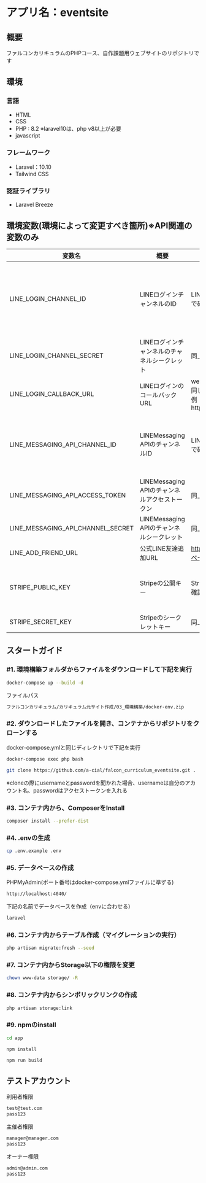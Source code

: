 # アプリ名：eventsite

## 概要
ファルコンカリキュラムのPHPコース、自作課題用ウェブサイトのリポジトリです

## 環境
### 言語
* HTML
* CSS
* PHP : 8.2 ※laravel10は、php v8以上が必要
* javascript
### フレームワーク
* Laravel：10.10
* Tailwind CSS
### 認証ライブラリ
* Laravel Breeze
## 環境変数(環境によって変更すべき箇所)※API関連の変数のみ
| 変数名                            | 概要                                          | 内容                                                                                      | 備考                                                              | 
| --------------------------------- | --------------------------------------------- | ----------------------------------------------------------------------------------------- | ----------------------------------------------------------------- | 
| LINE_LOGIN_CHANNEL_ID             | LINEログインチャンネルのID                    | LINED Developerコンソールで確認した値をコピぺ                                             | LINEのDeveloperコンソールで作成した、LINEログインチャンネルのもの | 
| LINE_LOGIN_CHANNEL_SECRET         | LINEログインチャンネルのチャネルシークレット  | 同上                                                                                      | 同上                                                              | 
| LINE_LOGIN_CALLBACK_URL           | LINEログインのコールバックURL                 | web.phpで設定したルートと同じものをコンソールで設定<br>例：http://localhost/line/callback | 同上                                                              | 
| LINE_MESSAGING_API_CHANNEL_ID     | LINEMessaging APIのチャンネルID               | LINED Developerコンソールで確認した値をコピぺ                                             | LINEのDeveloperコンソールで作成した、LINE Messaging APIのもの     | 
| LINE_MESSAGING_API_ACCESS_TOKEN   | LINEMessaging APIのチャンネルアクセストークン | 同上                                                                                      | 同上                                                              | 
| LINE_MESSAGING_API_CHANNEL_SECRET | LINEMessaging APIのチャンネルシークレット     | 同上                                                                                      | 同上                                                              | 
| LINE_ADD_FRIEND_URL              | 公式LINE友達追加URL                           | https://line.me/R/ti/p/{botのベーシックID}                                                | 同上                                                              | 
| STRIPE_PUBLIC_KEY                 | Stripeの公開キー                              | Stripeログインし、APIキーで確認した値                                                     | Stripeアカウントログインし、開発者のAPIキーのもの                 | 
| STRIPE_SECRET_KEY                 | Stripeのシークレットキー                      | 同上                                                                                      | 同上                                                              | 

## スタートガイド
### #1. 環境構築フォルダからファイルをダウンロードして下記を実行

```bash
docker-compose up --build -d
```
ファイルパス
```bash
ファルコンカリキュラム/カリキュラム元サイト作成/03_環境構築/docker-env.zip
```

### #2. ダウンロードしたファイルを開き、コンテナからリポジトリをクローンする

docker-compose.ymlと同じディレクトリで下記を実行
```bash
docker-compose exec php bash
```
```bash
git clone https://github.com/a-cial/falcon_curriculum_eventsite.git .
```
※cloneの際にusernameとpasswordを聞かれた場合、usernameは自分のアカウント名、passwordはアクセストークンを入れる

### #3. コンテナ内から、ComposerをInstall

```bash
composer install --prefer-dist
```

### #4. .envの生成

```bash
cp .env.example .env
```

### #5. データベースの作成
PHPMyAdmin(ポート番号はdocker-compose.ymlファイルに準ずる)
```bash
http://localhost:4040/
```
下記の名前でデータベースを作成（envに合わせる）
```bash
laravel
```

### #6. コンテナ内からテーブル作成（マイグレーションの実行）

```bash
php artisan migrate:fresh --seed
```

### #7. コンテナ内からStorage以下の権限を変更

```bash
chown www-data storage/ -R
```

### #8. コンテナ内からシンボリックリンクの作成

```bash
php artisan storage:link
```

### #9. npmのinstall

```bash
cd app
```
```bash
npm install
```
```bash
npm run build
```
## テストアカウント
利用者権限
```bash
test@test.com
pass123
```
主催者権限
```bash
manager@manager.com
pass123
```
オーナー権限
```bash
admin@admin.com
pass123
```